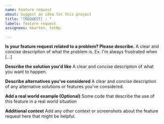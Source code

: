 ```yaml
---
name: Feature request
about: Suggest an idea for this project
title: "[REQUEST] : "
labels: feature request
assignees: mkarten, tot0p

---
```


**Is your feature request related to a problem? Please describe.**
A clear and concise description of what the problem is. Ex. I'm always frustrated when [...]

**Describe the solution you'd like**
A clear and concise description of what you want to happen.

**Describe alternatives you've considered**
A clear and concise description of any alternative solutions or features you've considered.

**Add a real world example (Optional)**
Some code that describe the use of this feature in a real world situation

**Additional context**
Add any other context or screenshots about the feature request here that might be helpful.
